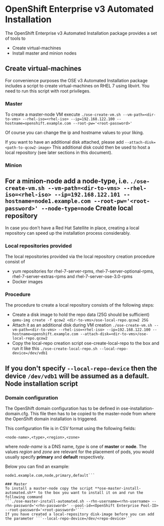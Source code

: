 OpenShift Enterprise v3 Automated Installation
============================
The OpenShift Enterprise v3 Automated Installation package provides a set of tools to

 - Create virtual-machines
 - Install master and minion nodes

Create virtual-machines
-------
For convenience purposes the OSE v3 Automated Installation package includes a script to create virtual-machines on RHEL 7 using libvirt. You need to run this script with root privileges.
### Master
To create a master-node VM execute
```./ose-create-vm.sh --vm-path=<dir-to-vms> --rhel-iso=<rhel-iso> --ip=192.168.122.100 --hostname=openshift.example.com --root-pw='<root-password>'```

Of course you can change the ip and hostname values to your liking.

If you want to have an additional disk attached, please add ```--attach-disk=<path-to-qcow2-image>```
This additional disk could then be used to host a local repository (see later sections in this document).

### Minion
For a minion-node add a node-type, i.e.
```./ose-create-vm.sh --vm-path=<dir-to-vms> --rhel-iso=<rhel-iso> --ip=192.168.122.101 --hostname=node1.example.com --root-pw='<root-password>' --node-type=node```
Create local repository
-------
In case you don't have a Red Hat Satellite in place, creating a local repository can speed up the installation process considerably.
### Local repositories provided
The local repositories provided via the local repository creation procedure consist of

 - yum repositories for rhel-7-server-rpms, rhel-7-server-optional-rpms, rhel-7-server-extras-rpms and rhel-7-server-ose-3.0-rpms
 - Docker images
### Procedure
The procedure to create a local repository consists of the following steps:

- Create a disk image to hold the repo data (25G should be sufficient)
```qemu-img create -f qcow2 <dir-to-vms>/ose-local-repo.qcow2 25G```
- Attach it as an additional disk during VM creation
```./ose-create-vm.sh --vm-path=<dir-to-vms> --rhel-iso=<rhel-iso> --ip=192.168.122.100 --hostname=openshift.example.com --attach-disk=<dir-to-vms>/ose-local-repo.qcow2```
- Copy the local-repo creation script ose-create-local-repo to the box and run it like this
```./ose-create-local-repo.sh --local-repo-device=/dev/vdb1```

If you don't specify ```--local-repo-device``` then the device ```/dev/vdb1``` will be assumed as a default.
Node installation script
-------
### Domain configuration
The OpenShift domain configuration has to be defined in ose-installation-domain.cfg. This file then has to be copied to the master-node from where the OpenShift domain installation is triggered.

This configuration file is in CSV format using the following fields:

```<node-name>,<type>,<region>,<zone>```

where *node-name* is a DNS name, *type* is one of **master** or **node**. The values *region* and *zone* are relevant for the placement of pods, you would usually specify **primary** and **default** respectively.

Below you can find an example:

```openshift.example.com,master,primary,default
node1.example.com,node,primary,default```

### Master
To install a master-node copy the script **ose-master-install-automated.sh** to the box you want to install it on and run the following command
```./ose-master-install-automated.sh --rhn-username=<rhn-username> --rhn-password='<rhn-password>' --pool-id=<OpenShift Enterprise Pool-ID> --root-password='<root-password>'```
If you have created a local-repository disk-image before you can add the parameter ```--local-repo-device=/dev/<repo-device>```

